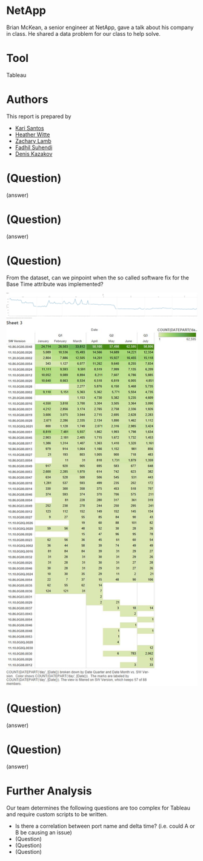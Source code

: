 # NetApp

Brian McKean, a senior engineer at NetApp, gave a talk about his company in class.
He shared a data problem for our class to help solve.

# Tool
Tableau

# Authors

This report is prepared by
* [Kari Santos](https://github.com/karisantos)
* [Heather Witte](https://github.com/hswitte)
* [Zachary Lamb](https://github.com/ZachLamb)
* [Fadhil Suhendi](https://github.com/fadhilfath)
* [Denis Kazakov](https://github.com/94kazakov)

# (Question)

(answer)

# (Question)

(answer)

# (Question)

From the dataset, can we pinpoint when the so called software fix for the Base Time attribute was implemented?

![screenshot](./week71.jpg)
![screenshot](./week7_2.jpg)

# (Question)

(answer)

# (Question)

(answer)

# Further Analysis

Our team determines the following questions are too complex for Tableau and
require custom scripts to be written.

* Is there a correlation between port name and delta time? (i.e. could A or B be causing an issue)
* (Question)
* (Question)
* (Question)
